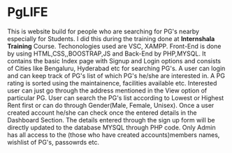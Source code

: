 # PgLIFE
This is website build for people who are searching for PG's nearby especially for Students. I did this during the training done at **Internshala Training** Course.
Techonologies used are VSC, XAMPP. 
Front-End is done by using HTML,CSS,,BOOSTRAP,JS and Back-End by PHP,MYSQL.
It contains the basic Index page with Signup and Login options and consists of Cities like Bengaluru, Hyderabad etc for searching PG's. A user can login and can
keep track of PG's list of which PG's he/she are interested in. A PG rating is sorted using the maintainence, facilities available etc. Interested user can just
go through the address mentioned in the View option of particular PG. User can search the PG's list according to Lowest or Highest Rent first or can do through
Gender(Male, Female, Unisex). Once a user created account he/she can check once the entered details in the Dashboard Section.
The details entered through the sign up form will be directly updated to the database MYSQL through PHP code. Only Admin has all access to the (those who have created accounts)members names, wishlist of PG's, passowrds etc.
